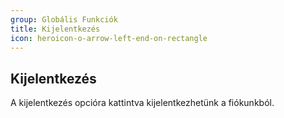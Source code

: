 ```yaml
---
group: Globális Funkciók
title: Kijelentkezés
icon: heroicon-o-arrow-left-end-on-rectangle
---
```


## Kijelentkezés
A kijelentkezés opcióra kattintva kijelentkezhetünk a fiókunkból.
